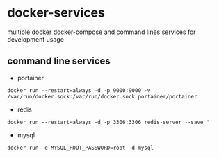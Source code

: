 # docker-services

multiple docker docker-compose and command lines services for development usage


## command line services
* portainer
```
docker run --restart=always -d -p 9000:9000 -v /var/run/docker.sock:/var/run/docker.sock portainer/portainer
```
* redis
```
docker run --restart=always -d -p 3306:3306 redis-server --save ''
```
* mysql
```
docker run -e MYSQL_ROOT_PASSWORD=root -d mysql
```
